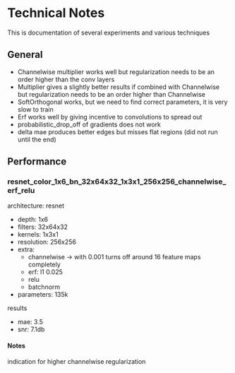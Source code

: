 # Technical Notes

This is documentation of several experiments and various techniques

## General

* Channelwise multiplier works well but regularization needs to be an order higher than the conv layers
* Multiplier gives a slightly better results if combined with Channelwise but regularization needs to be an order higher than Channelwise
* SoftOrthogonal works, but we need to find correct parameters, it is very slow to train
* Erf works well by giving incentive to convolutions to spread out
* probabilistic_drop_off of gradients does not work
* delta mae produces better edges but misses flat regions (did not run until the end)

## Performance

### resnet_color_1x6_bn_32x64x32_1x3x1_256x256_channelwise_erf_relu

architecture: resnet

* depth: 1x6
* filters: 32x64x32
* kernels: 1x3x1
* resolution: 256x256
* extra: 
  * channelwise -> with 0.001 turns off around 16 feature maps completely
  * erf: l1 0.025
  * relu
  * batchnorm
* parameters: 135k

results
 
 * mae: 3.5
 * snr: 7.1db

#### Notes
indication for higher channelwise regularization

